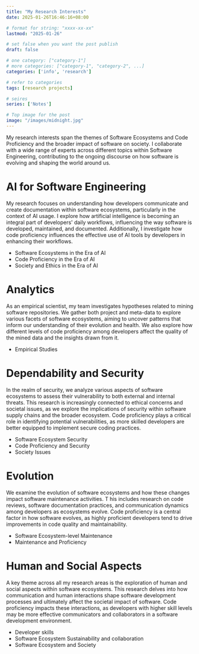 ```yaml
---
title: "My Research Interests"
date: 2025-01-26T16:46:16+08:00

# format for string: "xxxx-xx-xx"
lastmod: "2025-01-26"

# set false when you want the post publish
draft: false

# one category: ["category-1"] 
# more categories: ["category-1", "category-2", ...]
categories: ['info', 'research']

# refer to categories
tags: [research projects]

# seires
series: ['Notes']

# Top image for the post
image: "/images/midnight.jpg"
---
```


<!--more-->
My research interests span the themes of Software Ecosystems and Code Proficiency and the broader impact of software on society. 
I collaborate with a wide range of experts across different topics within Software Engineering, contributing to the ongoing discourse on how software is evolving and shaping the world around us.

# AI for Software Engineering
My research focuses on understanding how developers communicate and create documentation within software ecosystems, particularly in the context of AI usage. 
I explore how artificial intelligence is becoming an integral part of developers' daily workflows, influencing the way software is developed, maintained, and documented. 
Additionally, I investigate how code proficiency influences the effective use of AI tools by developers in enhancing their workflows.

- Software Ecosystems in the Era of AI
- Code Proficiency in the Era of AI
- Society and Ethics in the Era of AI

# Analytics
As an empirical scientist, my team investigates hypotheses related to mining software repositories. 
We gather both project and meta-data to explore various facets of software ecosystems, aiming to uncover patterns that inform our understanding of their evolution and health. 
We also explore how different levels of code proficiency among developers affect the quality of the mined data and the insights drawn from it.

-  Empirical Studies

# Dependability and Security
In the realm of security, we analyze various aspects of software ecosystems to assess their vulnerability to both external and internal threats. 
This research is increasingly connected to ethical concerns and societal issues, as we explore the implications of security within software supply chains and the broader ecosystem. 
Code proficiency plays a critical role in identifying potential vulnerabilities, as more skilled developers are better equipped to implement secure coding practices.

- Software Ecosystem Security
- Code Proficiency and Security
- Society Issues

# Evolution
We examine the evolution of software ecosystems and how these changes impact software maintenance activities. T
his includes research on code reviews, software documentation practices, and communication dynamics among developers as ecosystems evolve.
Code proficiency is a central factor in how software evolves, as highly proficient developers tend to drive improvements in code quality and maintainability.

- Software Ecosystem-level Maintenance
- Maintenance and Proficiency

# Human and Social Aspects
A key theme across all my research areas is the exploration of human and social aspects within software ecosystems. 
This research delves into how communication and human interactions shape software development processes and ultimately affect the societal impact of software. 
Code proficiency impacts these interactions, as developers with higher skill levels may be more effective communicators and collaborators in a software development environment.

- Developer skills
- Software Ecosystem Sustainability and collaboration
- Software Ecosystem and Society